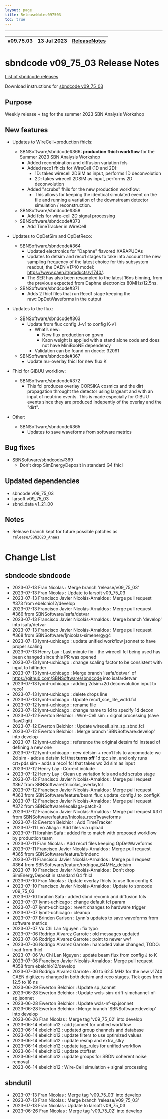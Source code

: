 ```yaml
---
layout: page
title: ReleaseNotes097503
toc: true
---
```


-----------------------------------------------------------------------------
| v09.75.03 | 13 Jul 2023 | [ReleaseNotes](ReleaseNotes097503.html) |
| --- | --- | --- |



sbndcode v09_75_03 Release Notes
=======================================================================================

[List of sbndcode releases](List_of_SBND_code_releases.html)

Download instructions for [sbndcode v09_75_03](http://scisoft.fnal.gov/scisoft/bundles/sbnd/v09_75_03/sbndcode-v09_75_03.html)

Purpose
---------------------------------------------------
Weekly release + tag for the summer 2023 SBN Analysis Workshop

New features
---------------------------------------------------

- Updates to WireCell+production fhicls:
  - SBNSoftware/sbndcode#366: **production fhicl+workflow** for the Summer 2023 SBN Analysis Workshop 
    - Added recombination and diffusion variation fcls
    - Added reco1 fhicls for WireCell (1D and 2D):
      - 1D: takes wirecell 2DSIM as input, performs 1D deconvolution
      - 2D: takes wirecell 2DSIM as input, performs 2D deconvolution  
    - Added "scrubs" fhils for the new production workflow:
      - This allows for keeping the identical simulated event on the file and running a variation of the downstream detector simulation / reconstruction. 
  - SBNSoftware/sbndcode#358
    - Add fcls for wire-cell 2D signal processing
  - SBNSoftware/sbndcode#373
    - Add TimeTracker in WireCell
- Updates to OpDetSim and OpDetReco:
  - SBNSoftware/sbndcode#364
    - Updated electronics for "Daphne" flavored XARAPUCAs
    - Updates to detsim and reco1 stages to take into account the new sampling frequency of the latest choice for this subsystem readout, the CAEN v1740 model: https://www.caen.it/products/v1740/.
    - The SER has also been resampled to the latest 16ns binning, from the previous expected from Daphne electronics 80MHz/12.5ns.
  - SBNSoftware/sbndcode#371
    - Adds 2 fhicl files that run Reco1 stage keeping the raw::OpDetWaveforms in the output
- Updates to the flux:
  - SBNSoftware/sbndcode#363
    - Update from flux config J-v1 to config K-v1
      - What’s new:
        - New flux production on gpvm
        - Kaon weight is applied with a stand alone code and does not have MiniBooNE dependency
      - Validation can be found on docdc: 32091
  - SBNSoftware/sbndcode#367
    -  Update nu+overlay fhicl for new flux K
- Fhicl for GIBUU workflow:
  -  SBNSoftware/sbndcode#372
      - This fcl produces overlay CORSIKA cosmics and the dirt propagation throught the detector using largeant and with an input of neutrino events. This is made especially for GiBUU events since they are produced indepently of the overlay and the "dirt".

- Other:
  - SBNSoftware/sbndcode#365
    -  Updates to save waveforms from software metrics

Bug fixes
---------------------------------------------------
- SBNSoftware/sbndcode#369
  - Don't drop SimEnergyDeposit in standard G4 fhicl


Updated dependencies
---------------------------------------------------
- sbncode v09_75_03
- larsoft v09_75_03
- sbnd_data v1_21_00

Notes
---------------------------------------------------
- Release branch kept for future possible patches as `release/SBN2023_AnaWs`
  
Change List
==========================================

sbndcode sbndcode
---------------------------------------------------

* 2023-07-13  Fran Nicolas : Merge branch 'release/v09_75_03'
* 2023-07-13  Fran Nicolas : Update to larsoft v09_75_03
* 2023-07-13  Francisco Javier Nicolás-Arnaldos : Merge pull request #373 from ebelchio12/develop
* 2023-07-13  Francisco Javier Nicolás-Arnaldos : Merge pull request #366 from SBNSoftware/isafa/detvar
* 2023-07-13  Francisco Javier Nicolás-Arnaldos : Merge branch 'develop' into isafa/detvar
* 2023-07-13  Francisco Javier Nicolás-Arnaldos : Merge pull request #368 from SBNSoftware/fjnicolas-simenergyg4
* 2023-07-13  lynnt-uchicago : update unified workflow jsonnet to have proper scaling
* 2023-07-13  Henry Lay : Last minute fix - the wirecell fcl being used has been changed since this PR was opened
* 2023-07-13  lynnt-uchicago : change scaling factor to be consistent with input to hitfinder
* 2023-07-13  lynnt-uchicago : Merge branch 'isafa/detvar' of https://github.com/SBNSoftware/sbndcode into isafa/detvar
* 2023-07-13  lynnt-uchicago : adding 2dsim+2d deconvolution input to reco1
* 2023-07-13  lynnt-uchicago : delete drops line
* 2023-07-13  lynnt-uchicago : Update reco1_sce_lite_wc1d.fcl
* 2023-07-12  lynnt-uchicago : rename file
* 2023-07-12  lynnt-uchicago : change name to 1d to specify 1d decon
* 2023-07-12  Ewerton Belchior : Wire-Cell sim + signal processing (save RawDigit)
* 2023-07-12  Ewerton Belchior : Update wirecell_sim_sp_sbnd.fcl
* 2023-07-12  Ewerton Belchior : Merge branch 'SBNSoftware:develop' into develop
* 2023-07-12  lynnt-uchicago : reference the original detsim fcl instead of defining a new one
* 2023-07-12  lynnt-uchicago : new detsim + reco1 fcls to accomodate wc 2d sim - adds a detsim fcl that **turns off** 1d tpc sim, and only runs crt+pds sim - adds a reco1 fcl that takes wc 2d sim as input
* 2023-07-12  Henry Lay : Correct include
* 2023-07-12  Henry Lay : Clean up variation fcls and add scrubs stage
* 2023-07-12  Francisco Javier Nicolás-Arnaldos : Merge pull request #367 from SBNSoftware/fnicolas_overlayfcl
* 2023-07-12  Francisco Javier Nicolás-Arnaldos : Merge pull request #363 from SBNSoftware/feature/beam_flux_update_configJ_to_configK
* 2023-07-12  Francisco Javier Nicolás-Arnaldos : Merge pull request #372 from SBNSoftware/leoaliaga-patch-3
* 2023-07-12  Francisco Javier Nicolás-Arnaldos : Merge pull request #371 from SBNSoftware/feature/fnicolas_reco1waveforms
* 2023-07-12  Ewerton Belchior : Add TimeTracker
* 2023-07-11  Leo Aliaga : Add files via upload
* 2023-07-11  Ibrahim Safa : added fix to match with proposed workflow by production team
* 2023-07-11  Fran Nicolas : Add reco1 files keeping OpDetWaveforms
* 2023-07-11  Francisco Javier Nicolás-Arnaldos : Merge pull request #365 from SBNSoftware/feature/brindenc
* 2023-07-11  Francisco Javier Nicolás-Arnaldos : Merge pull request #364 from SBNSoftware/feature/rodrigoa_64MHz_detsim
* 2023-07-10  Francisco Javier Nicolás-Arnaldos : Don't drop SimEnergyDeposit in standard G4 fhicl
* 2023-07-10  Fran Nicolas : Update overlay fhicls to use flux config K
* 2023-07-10  Francisco Javier Nicolás-Arnaldos : Update to sbncode v09_75_03
* 2023-07-10  Ibrahim Safa : added sbnd recomb and diffusion fcls
* 2023-07-07  lynnt-uchicago : change default fcl param
* 2023-07-07  lynnt-uchicago : revert changes to hardware trigger
* 2023-07-07  lynnt-uchicago : cleanup
* 2023-07-07  Brinden Carlson : Lynn's updates to save waveforms from software metrics
* 2023-07-07  Vu Chi Lan Nguyen : fix typo
* 2023-07-06  Rodrigo Alvarez Garrote : old messages updated
* 2023-07-06  Rodrigo Alvarez Garrote : point to newer wvf
* 2023-07-06  Rodrigo Alvarez Garrote : harcoded value changed, TODO: load from fhicl
* 2023-07-06  Vu Chi Lan Nguyen : update beam flux from config J to K
* 2023-07-06  Francisco Javier Nicolás-Arnaldos : Merge pull request #358 from ebelchio12/develop
* 2023-07-06  Rodrigo Alvarez Garrote : 80 to 62.5 MHz for the new  v1740 CAEN digitizers changed in both detsim and reco stages. Tick goes from 12.5 to 16 ns
* 2023-06-29  Ewerton Belchior : Update sp.jsonnet
* 2023-06-28  Ewerton Belchior : Update wcls-sim-drift-simchannel-nf-sp.jsonnet
* 2023-06-28  Ewerton Belchior : Update wcls-nf-sp.jsonnet
* 2023-06-28  Ewerton Belchior : Merge branch 'SBNSoftware:develop' into develop
* 2023-06-26  Fran Nicolas : Merge tag 'v09_75_02' into develop
* 2023-06-14  ebelchio12 : add jsonnet for unified workflow
* 2023-06-14  ebelchio12 : updated group channels and database
* 2023-06-14  ebelchio12 : update filters to use optimized values
* 2023-06-14  ebelchio12 : update resmp and extra_stky
* 2023-06-14  ebelchio12 : update tag_rules for unified workflow
* 2023-06-14  ebelchio12 : update ctoffset
* 2023-06-14  ebelchio12 : update groups for SBDN coherent noise removal
* 2023-06-14  ebelchio12 : Wire-Cell simulation + signal processing

sbndutil
---------------------------------------------------

* 2023-07-13  Fran Nicolas : Merge tag 'v09_75_03' into develop
* 2023-07-13  Fran Nicolas : Merge branch 'release/v09_75_03'
* 2023-07-13  Fran Nicolas : Update to larsoft v09_75_03
* 2023-06-26  Fran Nicolas : Merge tag 'v09_75_02' into develop
